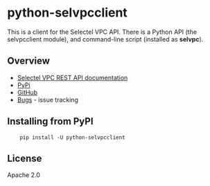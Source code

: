 # python-selvpcclient

This is a client for the Selectel VPC API. There is a Python API
(the selvpcclient module), and command-line script (installed as **selvpc**).

## Overview

- [Selectel VPC REST API documentation](https://support.selectel.ru/vpc/docs)
- [PyPi](https://pypi.org/project/python-selvpcclient)
- [GitHub](https://github.com/selectel/python-selvpcclient)
- [Bugs](https://github.com/selectel/python-selvpcclient/issues) - issue tracking

## Installing from PyPI

        pip install -U python-selvpcclient

License
-------

Apache 2.0
